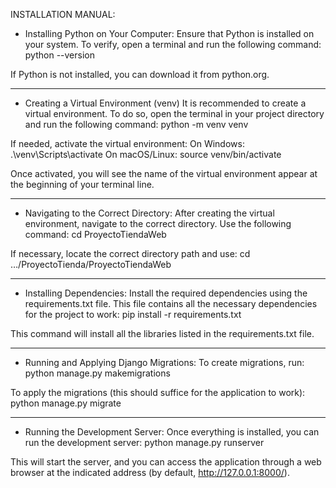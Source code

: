 INSTALLATION MANUAL:

- Installing Python on Your Computer:
Ensure that Python is installed on your system. To verify, open a terminal and run the following command:
python --version

If Python is not installed, you can download it from python.org.

--------

- Creating a Virtual Environment (venv)
It is recommended to create a virtual environment. To do so, open the terminal in your project directory and run the following command:
python -m venv venv

If needed, activate the virtual environment:
On Windows:
.\venv\Scripts\activate
On macOS/Linux:
source venv/bin/activate

Once activated, you will see the name of the virtual environment appear at the beginning of your terminal line.

--------

- Navigating to the Correct Directory:
After creating the virtual environment, navigate to the correct directory. Use the following command:
cd ProyectoTiendaWeb

If necessary, locate the correct directory path and use:
cd …/ProyectoTienda/ProyectoTiendaWeb

--------

- Installing Dependencies:
Install the required dependencies using the requirements.txt file. This file contains all the necessary dependencies for the project to work:
pip install -r requirements.txt

This command will install all the libraries listed in the requirements.txt file.

--------

- Running and Applying Django Migrations:
To create migrations, run:
python manage.py makemigrations

To apply the migrations (this should suffice for the application to work):
python manage.py migrate

--------

- Running the Development Server:
Once everything is installed, you can run the development server:
python manage.py runserver

This will start the server, and you can access the application through a web browser at the indicated address (by default, http://127.0.0.1:8000/).

